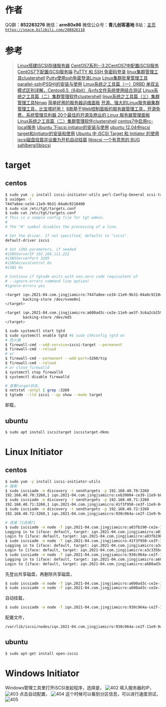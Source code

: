 ﻿# 作者
QQ群：**852283276**
微信：**arm80x86**
微信公众号：**青儿创客基地**
B站：[主页 `https://space.bilibili.com/208826118`](https://space.bilibili.com/208826118)

# 参考
> [Linux搭建ISCSI存储服务器](https://zhuanlan.zhihu.com/p/39362930)
> [CentOS7系列--3.2CentOS7中配置iSCSI服务](https://www.cnblogs.com/gispathfinder/p/8833488.html)
> [CentOS7下配置iSCSI服务端](https://blog.csdn.net/cl403007095/article/details/88073823)
> [PuTTY 和 SSH 免密码登录](https://blog.csdn.net/chentaichi6002/article/details/100920753)
> [linux集群管理工具clustershell](https://www.cnblogs.com/wangchengshi/p/11165246.html)
> [Putty使用ssh免密登录Linux](https://blog.csdn.net/zhaoxixc/article/details/82314957)
> [Linux集群批量管理工具parallel-ssh(PSSH)的安装与使用](https://www.linuxidc.com/Linux/2013-08/88547.htm)
> [Linux系统之工具篇（一）DRBD 单双主模式区别详解，Centos6.5（64bit）与nfs文件系统使用结合测试](https://www.cnblogs.com/dantezhao/p/5365211.html)
> [Linux系统之工具篇（二）集群管理软件clustershell](https://www.cnblogs.com/dantezhao/p/5365206.html)
> [linux系统之工具篇（三）集群管理工具Nmap](https://www.cnblogs.com/dantezhao/p/5365205.html)
> [简单好用的服务器运维面板](https://www.bt.cn/)
> [开源、强大的Linux服务器集群管理工具，比宝塔好用！](https://blog.csdn.net/yjh1271845364/article/details/105833719/)
> [8款基于Web控制面板的服务器管理工具，开源免费，系统管理员利器 ](https://www.sohu.com/a/391085213_100159565)
> [20个最佳的开源及商业的 Linux 服务器管理面板](https://www.open-open.com/news/view/118af3b)
> [Linux系统之工具篇（二）集群管理软件clustershell](https://blog.csdn.net/weixin_30273763/article/details/97421664)
> [centos7中启用rc-local服务](https://blog.csdn.net/x356982611/article/details/90414752)
> [Ubuntu 下iscsi initiator的安装与使用](https://blog.csdn.net/vah101/article/details/6238191)
> [ubuntu 12.04中iscsi target和initiator的安装和使用](http://blog.chinaunix.net/uid-20940095-id-3487049.html)
> [Ubuntu 中 iSCSI Target 和 Initiator 的使用](https://www.iteye.com/blog/e2718282-1739281)
> [iscsi磁盘挂载并设置为开机自动挂载](https://blog.csdn.net/jiyiyun/article/details/103798730)
> [libiscsi 一个有意思的 BUG](https://zhuanlan.zhihu.com/p/81508370)
> [sahlberg/libiscsi](https://github.com/sahlberg/libiscsi)

# target
## centos
```bash
$ sudo yum -y install iscsi-initiator-utils perl-Config-General scsi-target-utils
$ uuidgen -t
7447a8ee-ce34-11e9-9b31-04a0c9210400
$ sudo vim /etc/tgt/targets.conf
$ sudo cat /etc/tgt/targets.conf
# This is a sample config file for tgt-admin.
#
# The "#" symbol disables the processing of a line.

# Set the driver. If not specified, defaults to "iscsi".
default-driver iscsi

# Set iSNS parameters, if needed
#iSNSServerIP 192.168.111.222
#iSNSServerPort 3205
#iSNSAccessControl On
#iSNS On

# Continue if tgtadm exits with non-zero code (equivalent of
# --ignore-errors command line option)
#ignore-errors yes

<target iqn.2021-04.com.jingjiamicro:7447a8ee-ce34-11e9-9b31-04a0c9210400>
        backing-store /dev/nvme0n1
</target>

<target iqn.2021-04.com.jingjiamicro:a600ad3c-ce2e-11e9-ae3f-3c6a2cb259c4>
        backing-store /dev/md5
</target>

$ sudo systemctl start tgtd
$ sudo systemctl enable tgtd #$ sudo chkconfig tgtd on
# 防火墙
$ firewall-cmd --add-service=iscsi-target --permanent
$ firewall-cmd --reload
# or
$ firewall-cmd --permanent --add-port=3260/tcp
$ firewall-cmd --reload
# or close firewalld
$ systemctl stop firewalld
$ systemctl disable firewalld

# 查看target状态，
$ netstat -antpl | grep :3260
$ tgtadm --lld iscsi --op show --mode target
```
卸载，


## ubuntu
```bash
$ sudo apt install iscsitarget iscsitarget-dkms
```

# Linux Initiator
## centos
```bash
$ sudo yum -y install iscsi-initiator-utils
# 搜索
$ sudo iscsiadm -m discovery -t sendtargets -p 192.168.40.70:3260
192.168.40.70:3260,1 iqn.2021-04.com.jingjiamicro:ceb39004-ce39-11e9-b856-3c6a2cb26120
$ sudo iscsiadm -m discovery -t sendtargets -p 192.168.40.71:3260
192.168.40.71:3260,1 iqn.2021-04.com.jingjiamicro:41f3f950-ce3f-11e9-843a-3c6a2cb23b26
$ sudo iscsiadm -m discovery -t sendtargets -p 192.168.40.72:3260
192.168.40.72:3260,1 iqn.2021-04.com.jingjiamicro:930c964a-ce2f-11e9-9ca3-3c6a2cb259c4

# 连接 72连接71
$ sudo iscsiadm -m node -T iqn.2021-04.com.jingjiamicro:a03fb190-ce2e-11e9-8d84-3c6a2cb26142 --login
Logging in to [iface: default, target: iqn.2021-04.com.jingjiamicro:a03fb190-ce2e-11e9-8d84-3c6a2cb26142, portal: 192.168.40.70,3260]
Login to [iface: default, target: iqn.2021-04.com.jingjiamicro:a03fb190-ce2e-11e9-8d84-3c6a2cb26142, portal: 192.168.40.70,3260] successful.
$ sudo iscsiadm -m node -T iqn.2021-04.com.jingjiamicro:41f3f950-ce3f-11e9-843a-3c6a2cb23b26 --login
Logging in to [iface: default, target: iqn.2021-04.com.jingjiamicro:a3c335bc-ce2e-11e9-8b0f-3c6a2cb23b26, portal: 192.168.40.71,3260]
Login to [iface: default, target: iqn.2021-04.com.jingjiamicro:a3c335bc-ce2e-11e9-8b0f-3c6a2cb23b26, portal: 192.168.40.71,3260] successful.
$ sudo iscsiadm -m node -T iqn.2021-04.com.jingjiamicro:930c964a-ce2f-11e9-9ca3-3c6a2cb259c4 --login
Logging in to [iface: default, target: iqn.2021-04.com.jingjiamicro:a600ad3c-ce2e-11e9-ae3f-3c6a2cb259c4, portal: 192.168.40.72,3260]
Login to [iface: default, target: iqn.2021-04.com.jingjiamicro:a600ad3c-ce2e-11e9-ae3f-3c6a2cb259c4, portal: 192.168.40.72,3260] successful.
```
先登出共享磁盘，再删除共享磁盘，
```bash
$ sudo iscsiadm -m node -T iqn.2021-04.com.jingjiamicro:a600ad3c-ce2e-11e9-ae3f-3c6a2cb259c4 -p 192.168.40.72,3260 -u 
$ sudo iscsiadm -m node -T iqn.2021-04.com.jingjiamicro:a600ad3c-ce2e-11e9-ae3f-3c6a2cb259c4 -p 192.168.40.72,3260 -o delete 
```
自动挂载，
```bash
$ sudo iscsiadm -m node -T iqn.2021-04.com.jingjiamicro:930c964a-ce2f-11e9-9ca3-3c6a2cb259c4 --op update -n node.startup -v automatic
```
配置文件，
```bash
/var/lib/iscsi/nodes/iqn.2021-04.com.jingjiamicro:930c964a-ce2f-11e9-9ca3-3c6a2cb259c4/192.168.40.72,3260,1/default
```

## ubuntu
```bash
$ sudo apt-get install open-iscsi
```

# Windows Initiator
Windows管理工具里打开iSCSI发起程序，选择是，
![402](https://img-blog.csdnimg.cn/20210426163818631.PNG)
填入服务器的IP，
![403](https://img-blog.csdnimg.cn/20210426164054525.PNG?x-oss-process=image/watermark,type_ZmFuZ3poZW5naGVpdGk,shadow_10,text_aHR0cHM6Ly9ibG9nLmNzZG4ubmV0L1podV9aaHVfMjAwOQ==,size_16,color_FFFFFF,t_70)
点击自动配置，
![404](https://img-blog.csdnimg.cn/20210426164117136.PNG?x-oss-process=image/watermark,type_ZmFuZ3poZW5naGVpdGk,shadow_10,text_aHR0cHM6Ly9ibG9nLmNzZG4ubmV0L1podV9aaHVfMjAwOQ==,size_16,color_FFFFFF,t_70)
这个时候可以看到分区信息，可以进行速度测试，
![405](https://img-blog.csdnimg.cn/2021042616413378.PNG?x-oss-process=image/watermark,type_ZmFuZ3poZW5naGVpdGk,shadow_10,text_aHR0cHM6Ly9ibG9nLmNzZG4ubmV0L1podV9aaHVfMjAwOQ==,size_16,color_FFFFFF,t_70)




